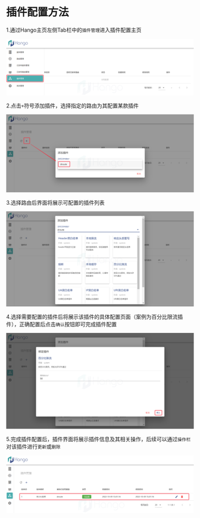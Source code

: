 # 插件配置方法

1.通过Hango主页左侧Tab栏中的`插件管理`进入插件配置主页

![plugin_entry](img/plugin_readme_entry.png)

2.点击`+`符号添加插件，选择指定的路由为其配置某款插件

![plugin_route.png](img/plugin_readme_route.png)

3.选择路由后界面将展示可配置的插件列表

![plugin_list](img/plugin_readme_list.png)

4.选择需要配置的插件后将展示该插件的具体配置页面（案例为百分比限流插件），正确配置后点击`确认`按钮即可完成插件配置

![plugin_example.png](img/plugin_readme_example.png)

5.完成插件配置后，插件界面将展示插件信息及其相关操作，后续可以通过`操作栏`对该插件进行`更新`或`删除`

![plugin_success.png](img/plugin_readme_success.png)